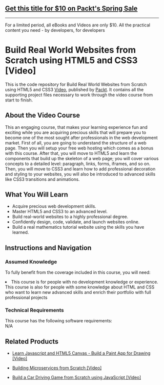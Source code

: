 ## [Get this title for $10 on Packt's Spring Sale](https://www.packt.com/V11337?utm_source=github&utm_medium=packt-github-repo&utm_campaign=spring_10_dollar_2022)
-----
For a limited period, all eBooks and Videos are only $10. All the practical content you need \- by developers, for developers

# Build Real World Websites from Scratch using HTML5 and CSS3 [Video]
This is the code repository for Build Real World Websites from Scratch using HTML5 and CSS3 [Video](https://www.packtpub.com/web-development/build-real-world-websites-scratch-using-html5-and-css3-video), published by [Packt](https://www.packtpub.com/?utm_source=github). It contains all the supporting project files necessary to work through the video course from start to finish.

## About the Video Course
This an engaging course, that makes your learning experience fun and exciting while you are acquiring precious skills that will prepare you to become one of the most sought after professionals in the web development market. First of all, you are going to understand the structure of a web page. Then you will setup your free web hosting which comes as a bonus with this course. After that, you will move to HTML5 and learn the components that build up the skeleton of a web page; you will cover various concepts to a detailed level: paragraph, links, forms, iframes, and so on. Then, you will move to CSS3 and learn how to add professional decoration and styling to your websites, you will also be introduced to advanced skills like CSS3 transitions and animations.

<H2>What You Will Learn</H2>
<DIV class=book-info-will-learn-text>
<UL>
<LI> Acquire precious web development skills.</LI>
<LI> Master HTML5 and CSS3 to an advanced level. </LI>
<LI> Build real-world websites to a highly professional degree.</LI>
<LI> Confidently design, code, validate, and launch websites online. </LI>
<LI> Build a real mathematics tutorial website using the skills you have learned. </LI>
</UL></DIV>

## Instructions and Navigation
### Assumed Knowledge
To fully benefit from the coverage included in this course, you will need:<br/>
<DIV class=book-info-will-learn-text>
<LI> This course is for people with no development knowledge or experience. This course is also for people with some knowledge about HTML and CSS who want to learn new advanced skills and enrich their portfolio with full professional projects</LI>
</UL><DIV>

### Technical Requirements
This course has the following software requirements:<br/>
N/A

## Related Products
* [Learn Javascript and HTML5 Canvas - Build a Paint App for Drawing [Video]](https://www.packtpub.com/web-development/learn-javascript-and-html5-canvas-build-paint-app-drawing-video)

* [Building Microservices from Scratch [Video]](https://www.packtpub.com/application-development/building-microservices-scratch-video)

* [Build a Car Driving Game from Scratch using JavaScript [Video]](https://www.packtpub.com/application-development/build-car-driving-game-scratch-using-javascript-video)
